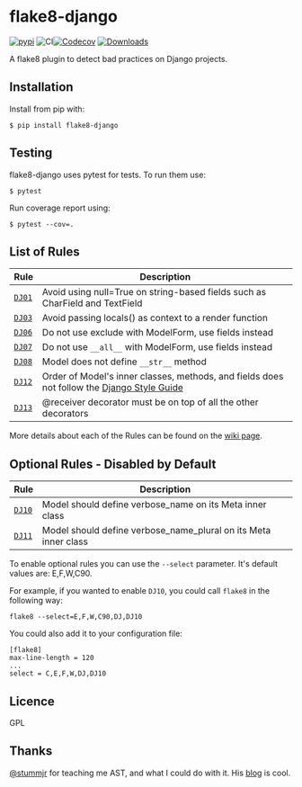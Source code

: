 # flake8-django

[![pypi](https://img.shields.io/pypi/v/flake8-django.svg)](https://pypi.python.org/pypi/flake8-django/)
![CI](https://github.com/rocioar/flake8-django/workflows/CI/badge.svg)[![Codecov](https://codecov.io/gh/rocioar/flake8-django/branch/master/graph/badge.svg)](https://codecov.io/gh/rocioar/flake8-django)
[![Downloads](https://pepy.tech/badge/flake8-django)](https://pepy.tech/project/flake8-django)

A flake8 plugin to detect bad practices on Django projects.

## Installation

Install from pip with:

```
$ pip install flake8-django
```

## Testing

flake8-django uses pytest for tests. To run them use:

```
$ pytest
````

Run coverage report using:

```
$ pytest --cov=.
```

## List of Rules

| Rule | Description |
| ---- | ----------- |
| [`DJ01`](https://github.com/rocioar/flake8-django/wiki/%5BDJ01%5D-Avoid-using-null=True-on-string-based-fields-such-as-CharField-and-TextField) | Avoid using null=True on string-based fields such as CharField and TextField |
| [`DJ03`](https://github.com/rocioar/flake8-django/wiki/%5BDJ03%5D-Avoid-passing-locals()-as-context-to-a-render-function) | Avoid passing locals() as context to a render function |
| [`DJ06`](https://github.com/rocioar/flake8-django/wiki/%5BDJ06%5D-Do-not-use-exclude-with-ModelForm,-use-fields-instead) | Do not use exclude with ModelForm, use fields instead |
| [`DJ07`](https://github.com/rocioar/flake8-django/wiki/%5BDJ07%5D-Do-not-set-fields-to-'__all__'-on-ModelForm,-use-fields-instead) | Do not use `__all__` with ModelForm, use fields instead |
| [`DJ08`](https://github.com/rocioar/flake8-django/wiki/%5BDJ08%5D-Model-does-not-define-__str__-method) | Model does not define `__str__` method |
| [`DJ12`](https://github.com/rocioar/flake8-django/wiki/%5BDJ12%5D-Order-of-Model's-inner-classes,-methods,-and-fields-does-not-follow-the-Django-Style-Guide) | Order of Model's inner classes, methods, and fields does not follow the [Django Style Guide](https://docs.djangoproject.com/en/dev/internals/contributing/writing-code/coding-style/#model-style) |
| [`DJ13`](https://github.com/rocioar/flake8-django/wiki/DJ13---@receiver-decorator-must-be-on-top-of-all-the-other-decorators) | @receiver decorator must be on top of all the other decorators |

More details about each of the Rules can be found on the [wiki page](https://github.com/rocioar/flake8-django/wiki).

## Optional Rules - Disabled by Default

| Rule | Description |
| ---- | ----------- |
| [`DJ10`](https://github.com/rocioar/flake8-django/wiki/%5BDJ10%5D-Model-should-define-verbose_name-on-its-Meta-inner-class) | Model should define verbose_name on its Meta inner class |
| [`DJ11`](https://github.com/rocioar/flake8-django/wiki/%5BDJ11%5D-Model-should-define-verbose_name_plural-on-its-Meta-inner-class) | Model should define verbose_name_plural on its Meta inner class |

To enable optional rules you can use the `--select` parameter. It's default values are: E,F,W,C90.

For example, if you wanted to enable `DJ10`, you could call `flake8` in the following way:
```
flake8 --select=E,F,W,C90,DJ,DJ10
```

You could also add it to your configuration file:
```
[flake8]
max-line-length = 120
...
select = C,E,F,W,DJ,DJ10
```

## Licence

GPL

## Thanks

[@stummjr](https://github.com/stummjr) for teaching me AST, and what I could do with it. His [blog](https://stummjr.org/post/building-a-custom-flake8-plugin/) is cool.
